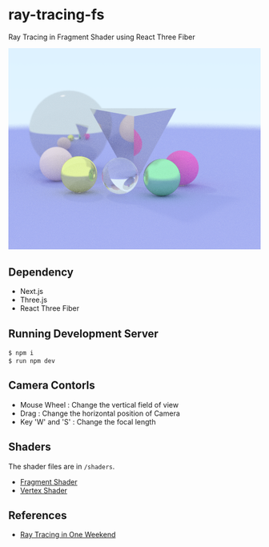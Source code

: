 # ray-tracing-fs

Ray Tracing in Fragment Shader using React Three Fiber

![preview](/resources/ray-tracing-fs-preview.png)

## Dependency
- Next.js
- Three.js
- React Three Fiber

## Running Development Server
```console
$ npm i
$ run npm dev
```

## Camera Contorls
- Mouse Wheel : Change the vertical field of view
- Drag : Change the horizontal position of Camera
- Key 'W' and 'S' : Change the focal length

## Shaders
The shader files are in `/shaders`.
- [Fragment Shader](/shaders/ray-tracing-fragment.glsl)
- [Vertex Shader](/shaders/ray-tracing-vertex.glsl)

## References
- [Ray Tracing in One Weekend](https://raytracing.github.io/books/RayTracingInOneWeekend.html)
